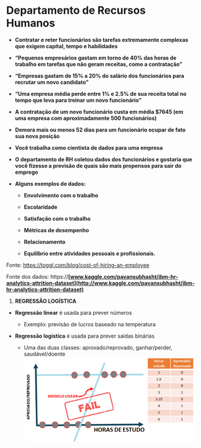 # Departamento de Recursos Humanos

-   **Contratar e reter funcionários são tarefas extremamente complexas que
    exigem capital, tempo e habilidades**

-   **“Pequenos empresários gastam em torno de 40% das horas de trabalho em
    tarefas que não geram receitas, como a contratação”**

-   **“Empresas gastam de 15% a 20% do salário dos funcionários para recrutar um
    novo candidato”**

-   **“Uma empresa média perde entre 1% e 2.5% de sua receita total no tempo que
    leva para treinar um novo funcionário”**

-   **A contratação de um novo funcionário custa em média \$7645 (em uma empresa
    com aproximadamente 500 funcionários)**

-   **Demora mais ou menos 52 dias para um funcionário ocupar de fato sua nova
    posição**

-   **Você trabalha como cientista de dados para uma empresa**

-   **O departamento de RH coletou dados dos funcionários e gostaria que você
    fizesse a previsão de quais são mais propensos para sair do emprego**

-   **Alguns exemplos de dados:**

    -   **Envolvimento com o trabalho**

    -   **Escolaridade**

    -   **Satisfação com o trabalho**

    -   **Métricas de desempenho**

    -   **Relacionamento**

    -   **Equilíbrio entre atividades pessoais e profissionais.**

Fonte: <https://toggl.com/blog/cost-of-hiring-an-employee>

Fonte dos dados:
https://**[www.kaggle.com/pavansubhasht/ibm-hr-analytics-attrition-dataset](http://www.kaggle.com/pavansubhasht/ibm-hr-analytics-attrition-dataset)**

1.  **REGRESSÃO LOGÍSTICA**

-   **Regressão linear** é usada para prever números

    -   Exemplo: previsão de lucros baseado na temperatura

-   **Regressão logística** é usada para prever saídas binárias

    -   Uma das duas classes: aprovado/reprovado, ganhar/perder, saudável/doente
![Regressão Logística](https://github.com/callacius/Data_Science_RH/blob/main/image/01.png?raw=true)
